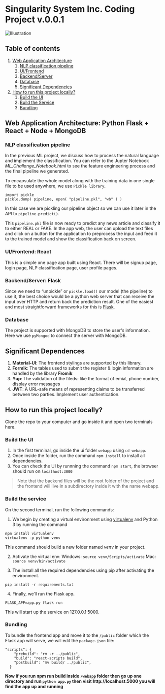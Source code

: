 # Singularity System Inc. Coding Project v.0.0.1

![Illustration](imgs/illustra.gif)

## Table of contents
1. [Web Application Architecture](#architecture)
    1. [NLP classification pipeline](#pipeline)
    2. [UI/Frontend](#ui)
    3. [Backend/Server](#backend)
    4. [Database](#db)
    5. [Significant Dependencies](#depen)
2. [How to run this project locally?](#install)
    1. [Build the UI](#install-ui)
    2. [Build the Service](#install-backend)
    3. [Bundling](#bundle)



<a name="architecture"></a>

## Web Application Architecture: Python Flask + React + Node + MongoDB 

<a name="pipeline"></a>

### NLP classification pipeline 
In the previous ML project, we discuss how to process the natural language and implement the classification. You can refer to the Jupter Notebook *ML_Challange_Notebook.html* to see the feature engineering process and the final pipeline we generated.

To encapsulate the whole model along with the training data in one single file to be used anywhere, we use `Pickle library`.
```
import pickle
pickle.dump( pipeline, open( "pipeline.pkl", "wb" ) )
```
In this case we are pickling our pipeline object so we can use it later in the API to `pipeline.predict()`.

This `pipeline.pkl` file is now ready to predict any news article and classify it to either REAL or FAKE. In the app web, the user can upload the text files and click on a button for the application to preprocess the input and feed it to the trained model and show the classification back on screen.

<a name="ui"></a>

### UI/Frontend: React
This is a simple one page app built using React. There will be signup page, login page, NLP classification page, user profile pages.

<a name="backend"></a>

### Backend/Server: Flask
Since we need to “unpickle” or `pickle.load()` our model (the pipeline) to use it, the best choice would be a python web server that can receive the input over HTTP and return back the prediction result. One of the easiest and most straightforward frameworks for this is [Flask](https://flask.palletsprojects.com/en/1.1.x/).

<a name="db"></a>

### Database
The project is supported with MongoDB to store the user's information. Here we use `pyMongod` to connect the server with MongoDB.

<a name="depen"></a>

## Significant Dependences
1. **Material-UI**: The frontend stylings are supported by this library.
2. **Formik**: The tables used to submit the register & login information are handled by the library **Fromik**
3. **Yup**: The validation of the fileds: like the format of emial, phone number, display error messages
4. **JWT**: A URL-safe means of representing claims to be transferred between two parties. Implement user authentication.

<a name="install"></a>

## How to run this project locally?
Clone the repo to your computer and go inside it and open two terminals here.

<a name="install-ui"></a>

### Build the UI
1. In the first terminal, go inside the ui folder `webapp` using `cd webapp`. 
2. Once inside the folder, run the command `npm install` to install all dependencies.
3. You can check the UI by runnning the command `npm start`, the browser should run on `localhost:3000`
> Note that the backend files will be the root folder of the project and the frontend will live in a subdirectory inside it with the name webapp.

<a name="install-service"></a>

### Build the service
On the second terminal, run the following commands:
1. We begin by creating a virtual environment using [virtualenv](https://towardsdatascience.com/python-virtual-environments-made-easy-fe0c603fe601) and Python 3 by running the command 
```
npm install virtualenv
virtualenv -p python venv
```
This command should build a new folder named *venv* in your project.

2. Activate the virtual env:
Windows: `source venv/Scripts/activate`
Mac: `source venv/bin/activate`

3. The install all the required dependencies using pip after activating the environment. 
```
pip install -r requirements.txt
```

4. Finally, we’ll run the Flask app.
```
FLASK_APP=app.py flask run
```
This will start up the service on 127.0.0.1:5000.

<a name="bundle"></a>

### Bundling
To bundle the frontend app and move it to the `/public` folder which the Flask app will serve, we will edit the `package.json` file:
```
"scripts": {
    "prebuild": "rm -r ../public",
    "build": "react-scripts build",
    "postbuild": "mv build/ ../public",
  }
```
**Now if you run npm run build inside `/webapp` folder then go up one directory
and run `python app.py` then visit http://localhost:5000 you will find the app up and running**

<a name="illu"></a>


